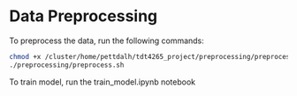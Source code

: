 # Data Preprocessing

To preprocess the data, run the following commands:

```bash
chmod +x /cluster/home/pettdalh/tdt4265_project/preprocessing/preprocess.sh
./preprocessing/preprocess.sh
```

To train model, run the train_model.ipynb notebook
